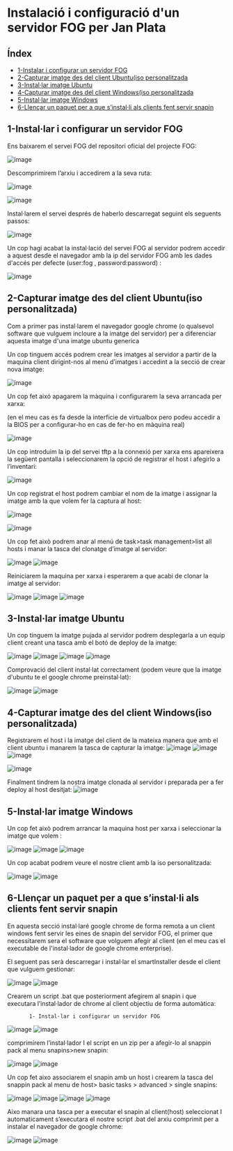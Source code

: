 # Instalació i configuració d'un servidor FOG per Jan Plata

## Índex 

  - [1-Instalar i configurar un servidor FOG](#1-installar-i-configurar-un-servidor-fog)
  - [2-Capturar imatge des del client Ubuntu(iso personalitzada](#2-capturar-imatge-des-del-client-ubuntuiso-personalitzada)
  - [3-Instal·lar imatge Ubuntu](#3-installar-imatge-ubuntu)
  - [4-Capturar imatge des del client Windows(iso personalitzada](#4-capturar-imatge-des-del-client-windowsiso-personalitzada)
  - [5-Instal·lar imatge Windows](#5-installar-imatge-windows)
  - [6-Llençar un paquet per a que s’instal·li als clients fent servir snapin](6-llençar-un-paquet-per-a-que-sinstalli-als-clients-fent-servir-snapin)
 
 
    
## 1-Instal·lar i configurar un servidor FOG

Ens baixarem el servei FOG del repositori oficial del projecte FOG:

![image](https://github.com/GitJanPlata/Instalacio_FOG/assets/96839905/11512a72-2ae3-473f-b488-ee7cf7075882)

Descomprimirem l’arxiu i accedirem a la seva ruta:

![image](https://github.com/GitJanPlata/Instalacio_FOG/assets/96839905/387f31a8-f22c-4d07-abcb-865af2b3a844)

![image](https://github.com/GitJanPlata/Instalacio_FOG/assets/96839905/a066fd3a-5c89-4681-8c25-0e752ec20c3c)

Instal·larem el servei després de haberlo descarregat seguint els seguents passos:

![image](https://github.com/GitJanPlata/Instalacio_FOG/assets/96839905/d73a8e23-8b7c-43fe-9eb5-cc4f1f0c7915)

Un cop hagi acabat la instal·lació del servei FOG al servidor podrem accedir a aquest desde el navegador amb la ip del servidor FOG amb les dades d'accés per defecte (user:fog , password:password) : 

![image](https://github.com/GitJanPlata/Instalacio_FOG/assets/96839905/1eb028f9-5752-4cb6-b396-369df958442b)

## 2-Capturar imatge des del client Ubuntu(iso personalitzada)
Com a primer pas instal·larem el navegador google chrome (o qualsevol software que vulguem incloure a la imatge del servidor) per a diferenciar aquesta imatge d'una imatge ubuntu generica

Un cop tinguem accés podrem crear les imatges al servidor a partir de la maquina client dirigint-nos al menú d’imatges i accedint a la secció de crear nova imatge:

![image](https://github.com/GitJanPlata/Instalacio_FOG/assets/96839905/8b5d1320-4743-4336-89b1-bfab69136342)

Un cop fet aixó apagarem la màquina i configurarem la seva arrancada per xarxa:

(en el meu cas es fa desde la interficie de virtualbox pero podeu accedir a la BIOS per a configurar-ho en cas de fer-ho en màquina real)

![image](https://github.com/GitJanPlata/Instalacio_FOG/assets/96839905/0636d1bb-8c3f-4357-9399-760e44999a0e)

Un cop introduim la ip del servei tftp a la connexió per xarxa ens apareixera la següent pantalla i seleccionarem la opció de registrar el host i afegirlo a l’inventari:

![image](https://github.com/GitJanPlata/Instalacio_FOG/assets/96839905/92e320c4-8b0f-4601-80df-68079c6d246f)

Un cop registrat el host podrem cambiar el nom de la imatge i assignar la imatge amb la que volem fer la captura al host:

![image](https://github.com/GitJanPlata/Instalacio_FOG/assets/96839905/c671f049-c962-4d6d-8af7-98f5c55f3824)

![image](https://github.com/GitJanPlata/Instalacio_FOG/assets/96839905/5970b059-300d-4341-ad10-446112e71df6)

Un cop fet això podrem anar al menú de task>task management>list all hosts i manar la tasca del clonatge d’imatge al servidor:

![image](https://github.com/GitJanPlata/Instalacio_FOG/assets/96839905/351f7048-0097-4cdd-826e-530b5d324565)
![image](https://github.com/GitJanPlata/Instalacio_FOG/assets/96839905/848e2908-1d93-4333-ba35-394aecc7a583)

Reiniciarem la maquina per xarxa i esperarem a que acabi de clonar la imatge al servidor:

![image](https://github.com/GitJanPlata/Instalacio_FOG/assets/96839905/05867c0e-4a9b-4c8f-92d6-03f42eaa69af)
![image](https://github.com/GitJanPlata/Instalacio_FOG/assets/96839905/14ba9684-6c3a-4533-8929-b499e742a13c)
![image](https://github.com/GitJanPlata/Instalacio_FOG/assets/96839905/bc49e894-5b25-4867-b588-fd6a04d2ddf4)

## 3-Instal·lar imatge Ubuntu

Un cop tinguem la imatge pujada al servidor podrem desplegarla a un equip client creant una tasca amb el botó de deploy de la imatge:

![image](https://github.com/GitJanPlata/Instalacio_FOG/assets/96839905/c321db14-85ca-4b5e-a124-82ffdeb7c2bb)
![image](https://github.com/GitJanPlata/Instalacio_FOG/assets/96839905/3cddddbf-8a65-44ae-b83a-557834794593)
![image](https://github.com/GitJanPlata/Instalacio_FOG/assets/96839905/76ac56f1-6c4f-4543-bcda-59298e279b19)
![image](https://github.com/GitJanPlata/Instalacio_FOG/assets/96839905/69bfe3f1-89d8-45bd-a520-a6dbe7ae3fe8)

Comprovació del client instal·lat correctament (podem veure que la imatge d'ubuntu te el google chrome preinstal·lat):

![image](https://github.com/GitJanPlata/Instalacio_FOG/assets/96839905/d990c56d-19c6-4b41-9056-c455b3571c14)
![image](https://github.com/GitJanPlata/Instalacio_FOG/assets/96839905/768c8cdc-5c70-4eef-8681-0cb263e63c7c)

## 4-Capturar imatge des del client Windows(iso personalitzada)

Registrarem el host i la imatge del client de la mateixa manera que amb el client ubuntu i manarem la tasca de capturar la imatge:
![image](https://github.com/GitJanPlata/Instalacio_FOG/assets/96839905/b2a2dab4-c4c8-49bc-84be-72a4586838b7)
![image](https://github.com/GitJanPlata/Instalacio_FOG/assets/96839905/fefef41d-ec1a-47db-b378-236a6460c1a8)
![image](https://github.com/GitJanPlata/Instalacio_FOG/assets/96839905/5273ddcc-bfed-4c8e-a341-349a13f2403b)

![image](https://github.com/GitJanPlata/Instalacio_FOG/assets/96839905/4a9676a7-0aa7-483c-9c12-d72fa1d94d9c)

Finalment tindrem la nostra imatge clonada al servidor i preparada per a fer deploy al host desitjat:
![image](https://github.com/GitJanPlata/Instalacio_FOG/assets/96839905/33dba63f-5a59-46d1-8a2f-d850f06bc8fb)

## 5-Instal·lar imatge Windows

Un cop fet això podrem arrancar la maquina host per xarxa i seleccionar la imatge que volem :

![image](https://github.com/GitJanPlata/Instalacio_FOG/assets/96839905/c1592a2d-85e2-41ea-8d2e-6879521ab0f4)
![image](https://github.com/GitJanPlata/Instalacio_FOG/assets/96839905/428b7009-42a8-42b7-95d1-33b436278997)
![image](https://github.com/GitJanPlata/Instalacio_FOG/assets/96839905/8139e6e7-5b99-43d8-bdd9-0e4b3d4147ac)

Un cop acabat podrem veure el nostre client amb la iso personalitzada:

![image](https://github.com/GitJanPlata/Instalacio_FOG/assets/96839905/153cce4b-f1e7-4fc2-9e2d-e50fead6cbca)
![image](https://github.com/GitJanPlata/Instalacio_FOG/assets/96839905/4a92bafe-02ce-4c9c-b539-9cb23af2fc56)

## 6-Llençar un paquet per a que s’instal·li als clients fent servir snapin
En aquesta secció instal·laré google chrome de forma remota a un client windows fent servir les eines de snapin del servidor FOG, el primer que necessitarem sera el software que volguem afegir al client (en el meu cas el executable de l'instal·lador de google chrome enterprise).

El seguent pas serà descarregar i instal·lar el smartInstaller desde el client que vulguem gestionar:

![image](https://github.com/GitJanPlata/Instalacio_FOG/assets/96839905/fc88e995-7d17-4c5a-8967-382b6dd22a93)
![image](https://github.com/GitJanPlata/Instalacio_FOG/assets/96839905/a34aff4f-fead-436e-b866-0c3efd3a97be)

Crearem un script .bat que posteriorment afegirem al snapin i que executara l’instal·lador de chrome al client objectiu de forma automàtica:     
           
           1- Instal·lar i configurar un servidor FOG

![image](https://github.com/GitJanPlata/Instalacio_FOG/assets/96839905/65679d27-7d63-4b32-ab2f-90444f0f67ba)
![image](https://github.com/GitJanPlata/Instalacio_FOG/assets/96839905/0da7b96c-dca5-49ce-9bad-ba3530e6b821)

comprimirem l’instal·lador I el script en un zip per a afegir-lo al snappin pack al menu snapins>new snapin:

![image](https://github.com/GitJanPlata/Instalacio_FOG/assets/96839905/118549cc-6c55-487a-882a-404935a8db93)
![image](https://github.com/GitJanPlata/Instalacio_FOG/assets/96839905/2d7db04d-564d-4aa6-89e6-1a0999739cc8)

Un cop fet aixo associarem el snapin amb un host i crearem la tasca del snappin pack al menu de host> basic tasks > advanced > single snapins:

![image](https://github.com/GitJanPlata/Instalacio_FOG/assets/96839905/053406d0-8955-4c74-9d94-2213e0fe3104)
![image](https://github.com/GitJanPlata/Instalacio_FOG/assets/96839905/ed3daa7b-9435-468c-b07f-d1b6ac2612de)
![image](https://github.com/GitJanPlata/Instalacio_FOG/assets/96839905/93682b05-b3af-4471-aaac-938d62281a80)
![image](https://github.com/GitJanPlata/Instalacio_FOG/assets/96839905/dee495ce-4d00-4d70-a0ca-a2681b31e8fb)

Aixo manara una tasca per a executar el snapin al client(host) seleccionat I automaticament s’executara el nostre script .bat del arxiu comprimit per a instalar el navegador de google chrome:

![image](https://github.com/GitJanPlata/Instalacio_FOG/assets/96839905/d3cff08f-3dfe-4aa4-977b-1aeb2ba60433)
![image](https://github.com/GitJanPlata/Instalacio_FOG/assets/96839905/3b0f25b4-42a0-4aec-9332-4612d0b309cd)


